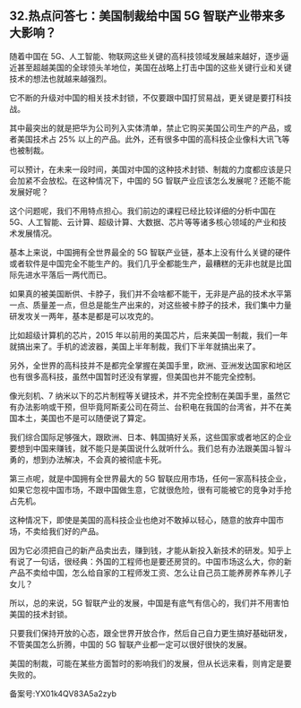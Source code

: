 ## 32.热点问答七：美国制裁给中国 5G 智联产业带来多大影响？
随着中国在 5G、人工智能、物联网这些关键的高科技领域发展越来越好，逐步逼近甚至超越美国的全球领头羊地位，美国在战略上打击中国的这些关键行业和关键技术的想法也就越来越强烈。


它不断的升级对中国的相关技术封锁，不仅要跟中国打贸易战，更关键是要打科技战。


其中最突出的就是把华为公司列入实体清单，禁止它购买美国公司生产的产品，或者美国技术占 25% 以上的产品。此外，还有很多中国的高科技企业像科大讯飞等也被制裁。


可以预计，在未来一段时间，美国对中国的这种技术封锁、制裁的力度都应该是只会加紧不会放松。在这种情况下，中国的 5G 智联产业应该怎么发展呢？还能不能发展好呢？


这个问题呢，我们不用特点担心。我们前边的课程已经比较详细的分析中国在 5G、人工智能、云计算、超级计算、大数据、芯片等等诸多核心领域的产业和技术发展情况。


基本上来说，中国拥有全世界最全的 5G 智联产业链，基本上没有什么关键的硬件或者软件是中国完全不能生产的。我们几乎全都能生产，最糟糕的无非也就是比国际先进水平落后一两代而已。


如果真的被美国断供、卡脖子，我们并不会啥都不能干，无非是产品的技术水平第一点、质量差一点，但总是能生产出来的，对这些被卡脖子的技术，我们集中力量研发攻关一两年，基本是都是可以攻克的。


比如超级计算机的芯片，2015 年以前用的美国芯片，后来美国一制裁，我们一年就搞出来了。手机的滤波器，美国上半年制裁，我们下半年就搞出来了。


另外，全世界的高科技并不是都完全掌握在美国手里，欧洲、亚洲发达国家和地区也有很多高科技，虽然中国暂时还没有掌握，但美国也并不能完全控制。


像光刻机、7 纳米以下的芯片制程等关键技术，并不完全控制在美国手里，虽然它有办法影响或干预，但毕竟阿斯麦公司在荷兰、台积电在我国的台湾省，并不在美国本土，美国也不是可以随便说了算定。


我们综合国际足够强大，跟欧洲、日本、韩国搞好关系，这些国家或者地区的企业要想到中国来赚钱，就不能只是美国说什么就听什么。我们总有办法跟美国斗智斗勇的，想到办法解决，不会真的被彻底卡死。


第三点呢，就是中国拥有全世界最大的 5G 智联应用市场，任何一家高科技企业，如果它忽视中国市场，不跟中国做生意，它就很危险，很有可能被它的竞争对手抢占先机。


这种情况下，即使是美国的高科技企业也绝对不敢掉以轻心，随意的放弃中国市场，不卖给我们好的产品。


因为它必须把自己的新产品卖出去，赚到钱，才能从新投入新技术的研发。知乎上有说了一句话，很经典：外国的工程师也是要还房贷的。中国市场这么大，你的新产品不卖给中国，怎么给自家的工程师发工资、怎么让自己员工能养房养车养儿子女儿？


所以，总的来说，5G 智联产业的发展，中国是有底气有信心的，我们并不用害怕美国的技术封锁。


只要我们保持开放的心态，跟全世界开放合作，然后自己自力更生搞好基础研发，不管美国怎么折腾，中国的 5G 智联产业都一定可以很好很快的发展。


美国的制裁，可能在某些方面暂时的影响我们的发展，但从长远来看，则肯定是要失败的。


备案号:YX01k4QV83A5a2zyb

